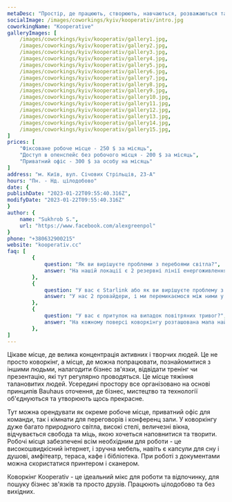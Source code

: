 ```yaml
---
metaDesc: "Простір, де працюють, створюють, навчаються, розважаються та надихаються. Ми проводимо свої заходи та надаємо локації для проведення ваших подій."
socialImage: /images/coworkings/kyiv/kooperativ/intro.jpg
coworkingName: "Kooperative"
galleryImages: [
	/images/coworkings/kyiv/kooperativ/gallery1.jpg,
	/images/coworkings/kyiv/kooperativ/gallery2.jpg,
	/images/coworkings/kyiv/kooperativ/gallery3.jpg,
	/images/coworkings/kyiv/kooperativ/gallery4.jpg,
	/images/coworkings/kyiv/kooperativ/gallery5.jpg,
	/images/coworkings/kyiv/kooperativ/gallery6.jpg,
	/images/coworkings/kyiv/kooperativ/gallery7.jpg,
	/images/coworkings/kyiv/kooperativ/gallery8.jpg,
	/images/coworkings/kyiv/kooperativ/gallery9.jpg,
	/images/coworkings/kyiv/kooperativ/gallery10.jpg,
	/images/coworkings/kyiv/kooperativ/gallery11.jpg,
	/images/coworkings/kyiv/kooperativ/gallery12.jpg,
	/images/coworkings/kyiv/kooperativ/gallery13.jpg,
	/images/coworkings/kyiv/kooperativ/gallery14.jpg,
	/images/coworkings/kyiv/kooperativ/gallery15.jpg,
]
prices: [
	"Фіксоване робоче місце - 250 $ за місяць",
	"Доступ в опенспейс без робочого місця - 200 $ за місяць",
	"Приватний офіс - 300 $ за особу на місяць"
]
address: "м. Київ, вул. Січових Стрільців, 23-А"
hours: "Пн. - Нд. цілодобово"
date: {
publishDate: "2023-01-22T09:55:40.316Z",
modifyDate: "2023-01-22T09:55:40.316Z"
}
author: {
	name: "Sukhrob S.",
	url: "https://www.facebook.com/alexgreenpol"
}
phone: "+380632900215"
website: "kooperativ.cc"
faq: [
		{
			question: "Як ви вирішуєте проблеми з перебоями світла?",
			answer: "На нашій локації є 2 резервні лінії енергоживлення, поки проблем з електрикою у нас не виникало, але питання генератора зараз вирішується."
		},
		{
			question: "У вас є Starlink або як ви вирішуєте проблему з інтернетом?",
			answer: "У нас 2 провайдери, і ми перемикаємося між ними у разі якихось проблем або аварій."
		},
		{
			question: "У вас є притулок на випадок повітряних тривог?",
			answer: "На кожному поверсі коворкінгу розташована мапа найближчих укриттів! Сховище зі світлом, водою та інтернетом знаходиться через дорогу від нас."
		},
]
---
```


Цікаве місце, де велика концентрація активних і творчих людей. Це не просто коворкінг, а місце, де можна попрацювати, познайомитися з іншими людьми, налагодити бізнес зв'язки, відвідати тренінг чи презентацію, які тут регулярно проводяться. Це місце тяжіння талановитих людей. Усередині простору все організовано на основі принципів Bauhaus оточення, де бізнес, мистецтво та технології об'єднуються та утворюють щось прекрасне.

Тут можна орендувати як окреме робоче місце, приватний офіс для команди, так і кімнати для переговорів і конференц зали. У коворкінгу дуже багато природного світла, високі стелі, величезні вікна, відчувається свобода та міць, якою хочеться наповнитися та творити. Робочі місця забезпечені всім необхідним для роботи - це високошвидкісний інтернет, і зручна мебель, навіть є капсули для сну і душові, амфітеатр, тераса, кафе і бібліотека. При роботі з документами можна скористатися принтером і сканером.

Коворкінг Kooperativ - це ідеальний мікс для роботи та відпочинку, для пошуку бізнес зв'язків та просто друзів. Працюють цілодобово та без вихідних.
